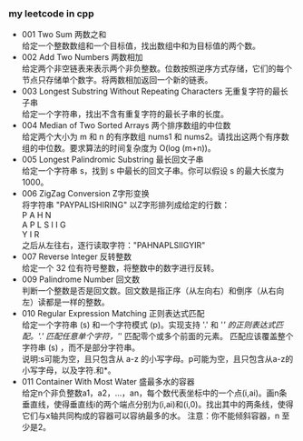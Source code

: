 ### my leetcode in cpp

* 001 Two Sum 两数之和  
给定一个整数数组和一个目标值，找出数组中和为目标值的两个数。
* 002 Add Two Numbers 两数相加  
给定两个非空链表来表示两个非负整数。位数按照逆序方式存储，它们的每个节点只存储单个数字。将两数相加返回一个新的链表。
* 003 Longest Substring Without Repeating Characters 无重复字符的最长子串  
给定一个字符串，找出不含有重复字符的最长子串的长度。
* 004 Median of Two Sorted Arrays 两个排序数组的中位数  
给定两个大小为 m 和 n 的有序数组 nums1 和 nums2。请找出这两个有序数组的中位数。要求算法的时间复杂度为 O(log (m+n))。
* 005 Longest Palindromic Substring 最长回文子串  
给定一个字符串 s，找到 s 中最长的回文子串。你可以假设 s 的最大长度为1000。
* 006 ZigZag Conversion Z字形变换  
将字符串 "PAYPALISHIRING" 以Z字形排列成给定的行数：  
P   A   H   N  
A P L S I I G  
Y   I   R  
之后从左往右，逐行读取字符："PAHNAPLSIIGYIR"
* 007 Reverse Integer 反转整数  
给定一个 32 位有符号整数，将整数中的数字进行反转。
* 009 Palindrome Number 回文数  
判断一个整数是否是回文数。回文数是指正序（从左向右）和倒序（从右向左）读都是一样的整数。
* 010 Regular Expression Matching 正则表达式匹配  
给定一个字符串 (s) 和一个字符模式 (p)。实现支持 '.' 和 '*' 的正则表达式匹配。'.' 匹配任意单个字符，'*' 匹配零个或多个前面的元素。
匹配应该覆盖整个字符串 (s) ，而不是部分字符串。  
说明:s可能为空，且只包含从 a-z 的小写字母。p可能为空，且只包含从a-z的小写字母，以及字符.和*。
* 011 Container With Most Water 盛最多水的容器  
给定n个非负整数a1，a2，...，an，每个数代表坐标中的一个点(i,ai)。画n条垂直线，使得垂直线i的两个端点分别为(i,ai)和(i,0)。找出其中的两条线，使得它们与x轴共同构成的容器可以容纳最多的水。
注意：你不能倾斜容器，n 至少是2。